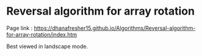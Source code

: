 #  Reversal algorithm for array rotation

Page link : https://dhanafresher15.github.io/Algorithms/Reversal-algorithm-for-array-rotation/index.htm

Best viewed in landscape mode.
